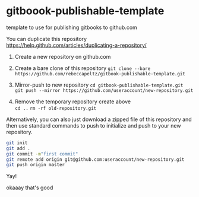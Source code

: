 # gitboook-publishable-template
template to use for publishing gitbooks to github.com

You can duplicate this repository 
https://help.github.com/articles/duplicating-a-repository/

1. Create a new repository on github.com  


2. Create a bare clone of this repository
`git clone --bare https://github.com/rebeccapeltz/gitbook-publishable-template.git`

3. Mirror-push to new repository
`cd gitbook-publishable-template.git`  
`git push --mirror https://github.com/useraccount/new-repository.git`  

4. Remove the temporary repository create above  
`cd ..`
`rm -rf old-repository.git`

Alternatively, you can also just download a zipped file of this repository and then use standard commands to push to initialize and push to your new repository.  

```bash
git init
git add .
git commit -m"first commit"
git remote add origin git@github.com:useraccount/new-repository.git  
git push origin master
```


Yay!

okaaay that's good

